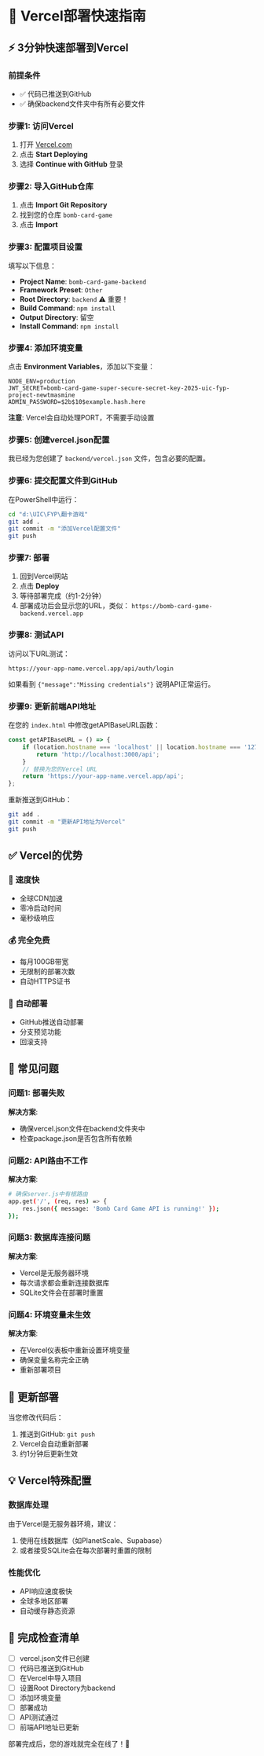 # 🚀 Vercel部署快速指南

## ⚡ 3分钟快速部署到Vercel

### 前提条件
- ✅ 代码已推送到GitHub
- ✅ 确保backend文件夹中有所有必要文件

### 步骤1: 访问Vercel
1. 打开 [Vercel.com](https://vercel.com)
2. 点击 **Start Deploying**
3. 选择 **Continue with GitHub** 登录

### 步骤2: 导入GitHub仓库
1. 点击 **Import Git Repository**
2. 找到您的仓库 `bomb-card-game`
3. 点击 **Import**

### 步骤3: 配置项目设置
填写以下信息：
- **Project Name**: `bomb-card-game-backend`
- **Framework Preset**: `Other`
- **Root Directory**: `backend` ⚠️ 重要！
- **Build Command**: `npm install`
- **Output Directory**: 留空
- **Install Command**: `npm install`

### 步骤4: 添加环境变量
点击 **Environment Variables**，添加以下变量：

```
NODE_ENV=production
JWT_SECRET=bomb-card-game-super-secure-secret-key-2025-uic-fyp-project-newtmasmine
ADMIN_PASSWORD=$2b$10$example.hash.here
```

**注意**: Vercel会自动处理PORT，不需要手动设置

### 步骤5: 创建vercel.json配置
我已经为您创建了 `backend/vercel.json` 文件，包含必要的配置。

### 步骤6: 提交配置文件到GitHub
在PowerShell中运行：
```bash
cd "d:\UIC\FYP\翻卡游戏"
git add .
git commit -m "添加Vercel配置文件"
git push
```

### 步骤7: 部署
1. 回到Vercel网站
2. 点击 **Deploy**
3. 等待部署完成（约1-2分钟）
4. 部署成功后会显示您的URL，类似：
   `https://bomb-card-game-backend.vercel.app`

### 步骤8: 测试API
访问以下URL测试：
```
https://your-app-name.vercel.app/api/auth/login
```

如果看到 `{"message":"Missing credentials"}` 说明API正常运行。

### 步骤9: 更新前端API地址
在您的 `index.html` 中修改getAPIBaseURL函数：
```javascript
const getAPIBaseURL = () => {
    if (location.hostname === 'localhost' || location.hostname === '127.0.0.1') {
        return 'http://localhost:3000/api';
    }
    // 替换为您的Vercel URL
    return 'https://your-app-name.vercel.app/api';
};
```

重新推送到GitHub：
```bash
git add .
git commit -m "更新API地址为Vercel"
git push
```

## ✅ Vercel的优势

### 🚀 **速度快**
- 全球CDN加速
- 零冷启动时间
- 毫秒级响应

### 💰 **完全免费**
- 每月100GB带宽
- 无限制的部署次数
- 自动HTTPS证书

### 🔄 **自动部署**
- GitHub推送自动部署
- 分支预览功能
- 回滚支持

## 🔧 常见问题

### 问题1: 部署失败
**解决方案**:
- 确保vercel.json文件在backend文件夹中
- 检查package.json是否包含所有依赖

### 问题2: API路由不工作
**解决方案**:
```bash
# 确保server.js中有根路由
app.get('/', (req, res) => {
    res.json({ message: 'Bomb Card Game API is running!' });
});
```

### 问题3: 数据库连接问题
**解决方案**:
- Vercel是无服务器环境
- 每次请求都会重新连接数据库
- SQLite文件会在部署时重置

### 问题4: 环境变量未生效
**解决方案**:
- 在Vercel仪表板中重新设置环境变量
- 确保变量名称完全正确
- 重新部署项目

## 🔄 更新部署

当您修改代码后：
1. 推送到GitHub: `git push`
2. Vercel会自动重新部署
3. 约1分钟后更新生效

## 💡 Vercel特殊配置

### 数据库处理
由于Vercel是无服务器环境，建议：
1. 使用在线数据库（如PlanetScale、Supabase）
2. 或者接受SQLite会在每次部署时重置的限制

### 性能优化
- API响应速度极快
- 全球多地区部署
- 自动缓存静态资源

## 🎯 完成检查清单
- [ ] vercel.json文件已创建
- [ ] 代码已推送到GitHub  
- [ ] 在Vercel中导入项目
- [ ] 设置Root Directory为backend
- [ ] 添加环境变量
- [ ] 部署成功
- [ ] API测试通过
- [ ] 前端API地址已更新

部署完成后，您的游戏就完全在线了！🎉
